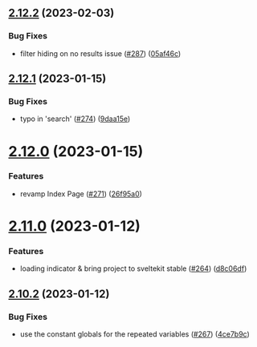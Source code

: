 ## [2.12.2](https://github.com/EddieHubCommunity/good-first-issue-finder/compare/v2.12.1...v2.12.2) (2023-02-03)


### Bug Fixes

* filter hiding on no results issue ([#287](https://github.com/EddieHubCommunity/good-first-issue-finder/issues/287)) ([05af46c](https://github.com/EddieHubCommunity/good-first-issue-finder/commit/05af46c73bea9cb66cf9fa5223675e4fc638ddea))



## [2.12.1](https://github.com/EddieHubCommunity/good-first-issue-finder/compare/v2.12.0...v2.12.1) (2023-01-15)


### Bug Fixes

* typo in 'search' ([#274](https://github.com/EddieHubCommunity/good-first-issue-finder/issues/274)) ([9daa15e](https://github.com/EddieHubCommunity/good-first-issue-finder/commit/9daa15e9ee6a63726135765c4dc2237ddbfc7f9c))



# [2.12.0](https://github.com/EddieHubCommunity/good-first-issue-finder/compare/v2.11.0...v2.12.0) (2023-01-15)


### Features

* revamp Index Page ([#271](https://github.com/EddieHubCommunity/good-first-issue-finder/issues/271)) ([26f95a0](https://github.com/EddieHubCommunity/good-first-issue-finder/commit/26f95a029961ba54946235c7f1f77d6517442e26))



# [2.11.0](https://github.com/EddieHubCommunity/good-first-issue-finder/compare/v2.10.2...v2.11.0) (2023-01-12)


### Features

* loading indicator & bring project to sveltekit stable ([#264](https://github.com/EddieHubCommunity/good-first-issue-finder/issues/264)) ([d8c06df](https://github.com/EddieHubCommunity/good-first-issue-finder/commit/d8c06df3947d090770e56fb965dc688c22753e89))



## [2.10.2](https://github.com/EddieHubCommunity/good-first-issue-finder/compare/v2.10.1...v2.10.2) (2023-01-12)


### Bug Fixes

* use the constant globals for the repeated variables ([#267](https://github.com/EddieHubCommunity/good-first-issue-finder/issues/267)) ([4ce7b9c](https://github.com/EddieHubCommunity/good-first-issue-finder/commit/4ce7b9c98d6342c149bf8af72be1ea53c30f8ccc))



